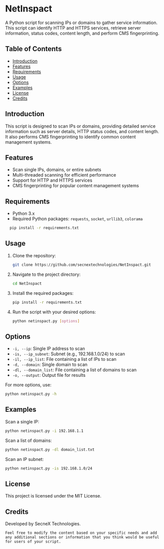 # NetInspact

A Python script for scanning IPs or domains to gather service information. This script can identify HTTP and HTTPS services, retrieve server information, status codes, content length, and perform CMS fingerprinting.

## Table of Contents
- [Introduction](#introduction)
- [Features](#features)
- [Requirements](#requirements)
- [Usage](#usage)
- [Options](#options)
- [Examples](#examples)
- [License](#license)
- [Credits](#credits)

## Introduction

This script is designed to scan IPs or domains, providing detailed service information such as server details, HTTP status codes, and content length. It also performs CMS fingerprinting to identify common content management systems.

## Features

- Scan single IPs, domains, or entire subnets
- Multi-threaded scanning for efficient performance
- Support for HTTP and HTTPS services
- CMS fingerprinting for popular content management systems

## Requirements

- Python 3.x
- Required Python packages: `requests`, `socket`, `urllib3`, `colorama`

```bash
  pip install -r requirements.txt
```

## Usage

1. Clone the repository:

    ```bash
    git clone https://github.com/secnextechnologies/NetInspact.git
    ```

2. Navigate to the project directory:

    ```bash
    cd NetInspact
    ```

3. Install the required packages:

    ```bash
    pip install -r requirements.txt
    ```

4. Run the script with your desired options:

    ```bash
    python netinspact.py [options]
    ```

## Options

- `-i, --ip`: Single IP address to scan
- `-is, --ip_subnet`: Subnet (e.g., 192.168.1.0/24) to scan
- `-il, --ip_list`: File containing a list of IPs to scan
- `-d, --domain`: Single domain to scan
- `-dl, --domain_list`: File containing a list of domains to scan
- `-o, --output`: Output file for results

For more options, use:

```bash
python netinspact.py -h
```

## Examples

Scan a single IP:
```bash
python netinspact.py -i 192.168.1.1
```

Scan a list of domains:
```bash
python netinspact.py -dl domain_list.txt
```

Scan an IP subnet:
```bash
python netinspact.py -is 192.168.1.0/24
```

## License

This project is licensed under the MIT License.

## Credits

Developed by SecneX Technologies.
```
Feel free to modify the content based on your specific needs and add any additional sections or information that you think would be useful for users of your script.
```

